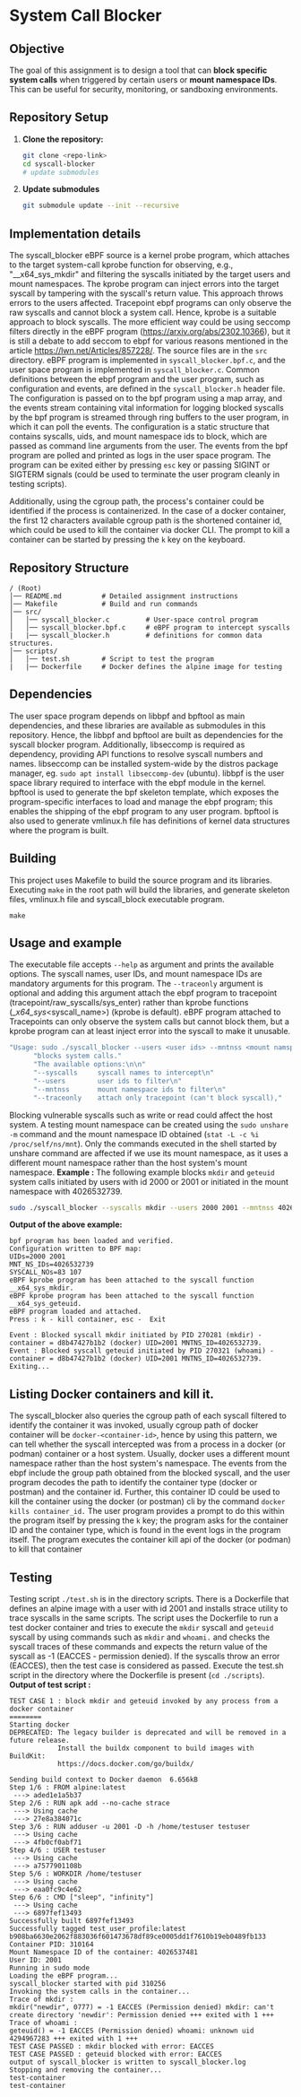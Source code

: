 # System Call Blocker

## **Objective**
The goal of this assignment is to design a tool that can **block specific system calls** when triggered by certain users or **mount namespace IDs**. This can be useful for security, monitoring, or sandboxing environments.

## **Repository Setup**
1. **Clone the repository:**
   ```sh
   git clone <repo-link>
   cd syscall-blocker
   # update submodules   
   ```
2. **Update submodules**
   ```sh
   git submodule update --init --recursive
   ```
## **Implementation details**
The syscall_blocker eBPF source is a kernel probe program, which attaches to the target system-call kprobe function for observing, e.g., "__x64_sys_mkdir" and filtering the syscalls initiated by the target users and mount namespaces. The kprobe program can inject errors into the target syscall by tampering with the syscall's return value. This approach throws errors to the users affected. Tracepoint ebpf programs can only observe the raw syscalls and cannot block a system call. Hence, kprobe is a suitable approach to block syscalls. The more efficient way could be using seccomp filters directly in the eBPF program (https://arxiv.org/abs/2302.10366), but it is still a debate to add seccom to ebpf for various reasons mentioned in the article https://lwn.net/Articles/857228/. 
The source files are in the `src` directory. eBPF program is implemented in `syscall_blocker.bpf.c`, and the user space program is implemented in `syscall_blocker.c`. Common definitions between the ebpf program and the user program, such as configuration and events, are defined in the `syscall_blocker.h` header file. The configuration is passed on to the bpf program using a map array, and the events stream containing vital information for logging blocked syscalls by the bpf program is streamed through ring buffers to the user program, in which it can poll the events. The configuration is a static structure that contains syscalls, uids, and mount namespace ids to block, which are passed as command line arguments from the user. The events from the bpf program are polled and printed as logs in the user space program. The program can be exited either by pressing `esc` key or passing SIGINT or SIGTERM signals (could be used to terminate the user program cleanly in testing scripts).  

Additionally, using the cgroup path, the process's container could be identified if the process is containerized. In the case of a docker container, the first 12 characters available cgroup path is the shortened container id, which could be used to kill the container via docker CLI. The prompt to kill a container can be started by pressing the `k` key on the keyboard.

## **Repository Structure**
```
/ (Root)
│── README.md          # Detailed assignment instructions
│── Makefile           # Build and run commands
│── src/
│   │── syscall_blocker.c         # User-space control program
│   │── syscall_blocker.bpf.c     # eBPF program to intercept syscalls
|   |── syscall_blocker.h         # definitions for common data structures.
│── scripts/
│   │── test.sh        # Script to test the program
|   |── Dockerfile     # Docker defines the alpine image for testing
```

## Dependencies
The user space program depends on libbpf and bpftool as main dependencies, and these libraries are available as submodules in this repository. Hence, the libbpf and bpftool are built as dependencies for the syscall blocker program. Additionally, libseccomp is required as dependency, providing API functions to resolve syscall numbers and names. libseccomp can be installed system-wide by the distros package manager, eg. `sudo apt install libseccomp-dev` (ubuntu). 
libbpf is the user space library required to interface with the ebpf module in the kernel. bpftool is used to generate the bpf skeleton template, which exposes the program-specific interfaces to load and manage the ebpf program; this enables the shipping of the ebpf program to any user program. bpftool is also used to generate vmlinux.h file has definitions of kernel data structures where the program is built.

## **Building**
This project uses Makefile to build  the source program and its libraries. Executing `make` in the root path will build the libraries, and generate skeleton files, vmlinux.h file and syscall_block executable program. 
```
make
```
## Usage and example
The executable file accepts `--help` as argument and prints the available options. The syscall names, user IDs, and mount namespace IDs are mandatory arguments for this program. The  `--traceonly` argument is optional and adding this argument attach the ebpf program to tracepoint (tracepoint/raw_syscalls/sys_enter) rather than kprobe functions (__x64_sys_<syscall_name>) (kprobe is default). eBPF program attached to Tracepoints can only observe the system calls but cannot block them, but a kprobe program can at least inject error into the syscall to make it unusable.
```sh
"Usage: sudo ./syscall_blocker --users <user ids> --mntnss <mount namspace ids> --syscalls <syscall names> "
      "blocks system calls."
      "The available options:\n\n"
      "--syscalls     syscall names to intercept\n"
      "--users        user ids to filter\n"
      "--mntnss       mount namespace ids to filter\n"
      "--traceonly    attach only tracepoint (can't block syscall),"
```
Blocking vulnerable syscalls such as write or read could affect the host system. A testing mount namespace can be created using the `sudo unshare -m` command and the mount namespace ID obtained (`stat -L -c %i /proc/self/ns/mnt`). Only the commands executed in the shell started by unshare command are affected if we use its mount namespace, as it uses a different mount namespace rather than the host system's mount namespace.
**Example :**
The following example blocks `mkdir` and `geteuid` system calls initiated by users with id 2000 or 2001 or initiated in the mount namespace with 4026532739.
```sh
sudo ./syscall_blocker --syscalls mkdir --users 2000 2001 --mntnss 4026532739
```
**Output of the above example:**
```
bpf program has been loaded and verified.
Configuration written to BPF map: 
UIDs=2000 2001
MNT_NS_IDs=4026532739 
SYSCALL_NOs=83 107 
eBPF kprobe program has been attached to the syscall function __x64_sys_mkdir.
eBPF kprobe program has been attached to the syscall function __x64_sys_geteuid.
eBPF program loaded and attached.
Press : k - kill container, esc -  Exit

Event : Blocked syscall mkdir initiated by PID 270281 (mkdir) - container = d8b47427b1b2 (docker) UID=2001 MNTNS_ID=4026532739.
Event : Blocked syscall geteuid initiated by PID 270321 (whoami) - container = d8b47427b1b2 (docker) UID=2001 MNTNS_ID=4026532739.
Exiting...

```
## Listing Docker containers and kill it.
The syscall_blocker also queries the cgroup path of each syscall filtered to identify the container it was invoked, usually cgroup path of docker container will be `docker-<container-id>`, hence by using this pattern, we can tell whether the syscall intercepted was from a process in a docker (or podman) container or a host system. Usually, docker uses a different mount namespace rather than the host system's namespace. The events from the ebpf include the group path obtained from the blocked syscall, and the user program decodes the path to identify the container type (docker or postman) and the container id. Further, this container ID could be used to kill the container using the docker (or postman) cli by the command `docker kills container_id.` The user program provides a prompt to do this within the program itself by pressing the `k` key; the program asks for the container ID and the container type, which is found in the event logs in the program itself. The program executes the container kill api of the docker (or podman) to kill that container
## **Testing**
Testing script `./test.sh` is in the directory scripts. There is a Dockerfile that defines an alpine image with a user with id 2001 and installs strace utility to trace syscalls in the same scripts. The script uses the Dockerfile to run a test docker container and tries to execute the `mkdir` syscall and `geteuid` syscall by using commands such as `mkdir` and `whoami.` and checks the syscall traces of these commands and expects the return value of the syscall as -1 (EACCES - permission denied). If the syscalls throw an error (EACCES), then the test case is considered as passed. Execute the test.sh script in the directory where the Dockerfile is present (`cd ./scripts`).
**Output of test script :**
```
TEST CASE 1 : block mkdir and geteuid invoked by any process from a docker container
========
Starting docker
DEPRECATED: The legacy builder is deprecated and will be removed in a future release.
            Install the buildx component to build images with BuildKit:
            https://docs.docker.com/go/buildx/

Sending build context to Docker daemon  6.656kB
Step 1/6 : FROM alpine:latest
 ---> aded1e1a5b37
Step 2/6 : RUN apk add --no-cache strace
 ---> Using cache
 ---> 27e8a384071c
Step 3/6 : RUN adduser -u 2001 -D -h /home/testuser testuser
 ---> Using cache
 ---> 4fb0cf0abf71
Step 4/6 : USER testuser
 ---> Using cache
 ---> a7577901108b
Step 5/6 : WORKDIR /home/testuser
 ---> Using cache
 ---> eaa0fc9c4e62
Step 6/6 : CMD ["sleep", "infinity"]
 ---> Using cache
 ---> 6897fef13493
Successfully built 6897fef13493
Successfully tagged test_user_profile:latest
b908ba6630e2062f883036f601473678df89ce0005dd1f7610b19eb0489fb133
Container PID: 310164
Mount Namespace ID of the container: 4026537481
User ID: 2001
Running in sudo mode
Loading the eBPF program...
syscall_blocker started with pid 310256
Invoking the system calls in the container...
Trace of mkdir :
mkdir("newdir", 0777) = -1 EACCES (Permission denied) mkdir: can't create directory 'newdir': Permission denied +++ exited with 1 +++
Trace of whoami :
geteuid() = -1 EACCES (Permission denied) whoami: unknown uid 4294967283 +++ exited with 1 +++
TEST CASE PASSED : mkdir blocked with error: EACCES
TEST CASE PASSED : geteuid blocked with error: EACCES
output of syscall_blocker is written to syscall_blocker.log
Stopping and removing the container...
test-container
test-container
```
